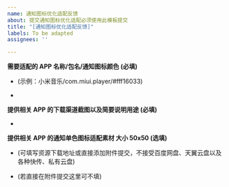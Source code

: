 ```yaml
---
name: 通知图标优化适配反馈
about: 提交通知图标优化适配必须使用此模板提交
title: "[通知图标优化适配反馈]"
labels: To be adapted
assignees: ''

---
```


**需要适配的 APP 名称/包名/通知图标颜色 (必填)**

* (示例：小米音乐/com.miui.player/#fff16033)

* 

**提供相关 APP 的下载渠道截图以及简要说明用途 (必填)**

* 

**提供相关 APP 的通知单色图标适配素材 大小 50x50 (选填)**

* (可填写资源下载地址或直接添加附件提交，不接受百度网盘、天翼云盘以及各种快传、私有云盘)

* (若直接在附件提交这里可不填)

<!--- 提交时请将括号内容包括括号全部删除，填入你自己的内容 --->
<!--- 请保留模板原始标题 --->
<!--- 不按规定提交的 issues 将直接被关闭 --->
<!--- Create by Template --->
